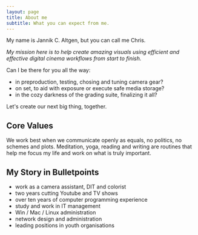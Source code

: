 ```yaml
---
layout: page
title: About me
subtitle: What you can expect from me.
---
```


My name is Jannik C. Altgen, but you can call me Chris. 

*My mission here is to help create amazing visuals using efficient and effective digital cinema workflows from start to finish.*

Can I be there for you all the way:
- in preproduction, testing, chosing and tuning camera gear?
- on set, to aid with exposure or execute safe media storage?
- in the cozy darkness of the grading suite, finalizing it all?

Let's create our next big thing, together.

## Core Values

We work best when we communicate openly as equals, no politics, no schemes and plots. Meditation, yoga, reading and writing are routines that help me focus my life and work on what is truly important.

## My Story in Bulletpoints

- work as a camera assistant, DIT and colorist
- two years cutting Youtube and TV shows
- over ten years of computer programming experience
- study and work in IT management
- Win / Mac / Linux administration
- network design and administration
- leading positions in youth organisations
